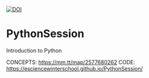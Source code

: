 [![DOI](https://zenodo.org/badge/DOI/10.5281/zenodo.2554804.svg)](https://doi.org/10.5281/zenodo.2554804)


# PythonSession
Introduction to Python

CONCEPTS: https://mm.tt/map/2577680262
CODE: https://esciencewinterschool.github.io/PythonSession/


